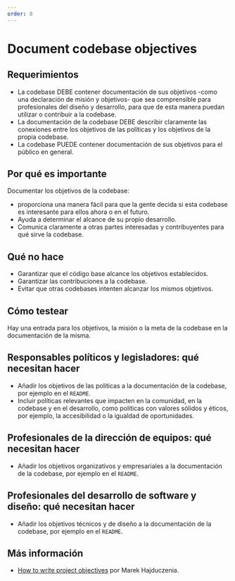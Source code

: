 ```yaml
---
order: 8
---
```


# Document codebase objectives

## Requerimientos

* La codebase DEBE contener documentación de sus objetivos -como una declaración de misión y objetivos- que sea comprensible para profesionales del diseño y desarrollo, para que de esta manera puedan utilizar o contribuir a la codebase.
* La documentación de la codebase DEBE describir claramente las conexiones entre los objetivos de las políticas y los objetivos de la propia codebase.
* La codebase PUEDE contener documentación de sus objetivos para el público en general.

## Por qué es importante

Documentar los objetivos de la codebase:

* proporciona una manera fácil para que la gente decida si esta codebase es interesante para ellos ahora o en el futuro.
* Ayuda a determinar el alcance de su propio desarrollo.
* Comunica claramente a otras partes interesadas y contribuyentes para qué sirve la codebase.

## Qué no hace

* Garantizar que el código base alcance los objetivos establecidos.
* Garantizar las contribuciones a la codebase.
* Evitar que otras codebases intenten alcanzar los mismos objetivos.

## Cómo testear

Hay una entrada para los objetivos, la misión o la meta de la codebase en la documentación de la misma.

## Responsables políticos y legisladores: qué necesitan hacer

* Añadir los objetivos de las políticas a la documentación de la codebase, por ejemplo en el `README`.
* Incluir políticas relevantes que impacten en la comunidad, en la codebase y en el desarrollo, como políticas con valores sólidos y éticos, por ejemplo, la accesibilidad o la igualdad de oportunidades.

## Profesionales de la dirección de equipos: qué necesitan hacer

* Añadir los objetivos organizativos y empresariales a la documentación de la codebase, por ejemplo en el `README`.

## Profesionales del desarrollo de software y diseño: qué necesitan hacer

* Añadir los objetivos técnicos y de diseño a la documentación de la codebase, por ejemplo en el `README`.

## Más información

* [How to write project objectives](http://grouper.ieee.org/groups/802/3/RTPGE/public/may12/hajduczenia_01_0512.pdf) por Marek Hajduczenia.
